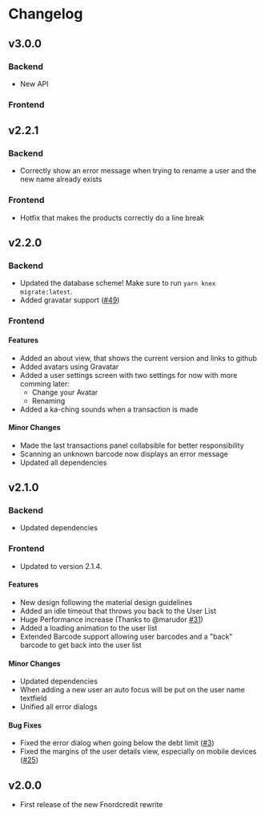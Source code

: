 # Changelog

## v3.0.0

### Backend

- New API

### Frontend

## v2.2.1

### Backend

- Correctly show an error message when trying to rename a user and the new name already exists

### Frontend

- Hotfix that makes the products correctly do a line break

## v2.2.0

### Backend

- Updated the database scheme! Make sure to run `yarn knex migrate:latest`.
- Added gravatar support ([#49](https://github.com/fnordcredit/fnordcredit/issues/49))

### Frontend

#### Features

- Added an about view, that shows the current version and links to github
- Added avatars using Gravatar
- Added a user settings screen with two settings for now with more comming later:
  - Change your Avatar
  - Renaming
- Added a ka-ching sounds when a transaction is made

#### Minor Changes

- Made the last transactions panel collabsible for better responsibility
- Scanning an unknown barcode now displays an error message
- Updated all dependencies

## v2.1.0

### Backend

- Updated dependencies

### Frontend

- Updated to version 2.1.4.

#### Features

- New design following the material design guidelines
- Added an idle timeout that throws you back to the User List
- Huge Performance increase (Thanks to @marudor [#31](https://github.com/fnordcredit/frontend/pull/31))
- Added a loading animation to the user list
- Extended Barcode support allowing user barcodes and a "back" barcode to get back into the user list

#### Minor Changes

- Updated dependencies
- When adding a new user an auto focus will be put on the user name textfield
- Unified all error dialogs

#### Bug Fixes

- Fixed the error dialog when going below the debt limit ([#3](https://github.com/fnordcredit/frontend/issues/3))
- Fixed the margins of the user details view, especially on mobile devices ([#25](https://github.com/fnordcredit/frontend/issues/25))

## v2.0.0

- First release of the new Fnordcredit rewrite

